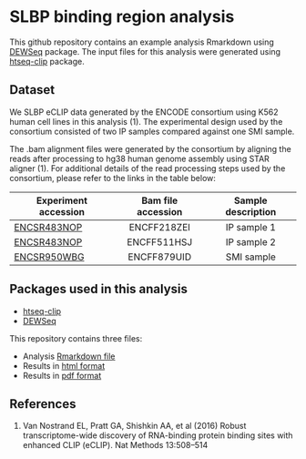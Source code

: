# SLBP binding region analysis

This github repository contains an example analysis Rmarkdown using [DEWSeq](https://bioconductor.org/packages/release/bioc/html/DEWSeq.html) package. The input files for this analysis were generated using [htseq-clip](https://htseq-clip.readthedocs.io/en/latest/) package.

## Dataset

We SLBP eCLIP data generated by the ENCODE consortium using K562 human cell lines in this analysis (1). The experimental design used by the consortium consisted of two IP samples compared against one SMI sample.

The .bam alignment files were generated by the consortium by aligning the reads after processing to hg38 human genome assembly using STAR aligner (1). For additional details of the read processing steps used by the consortium, please refer to the links in the table below:

| Experiment accession | Bam file accession | Sample description |
| -------|:------------:|:--------:|
| [ENCSR483NOP](https://www.encodeproject.org/experiments/ENCSR483NOP/) | ENCFF218ZEI |IP sample 1|
| [ENCSR483NOP](https://www.encodeproject.org/experiments/ENCSR483NOP/) | ENCFF511HSJ |IP sample 2|
| [ENCSR950WBG](https://www.encodeproject.org/experiments/ENCSR950WBG/) | ENCFF879UID |SMI sample|

## Packages used in this analysis

* [htseq-clip](https://htseq-clip.readthedocs.io/en/latest/)
* [DEWSeq](https://bioconductor.org/packages/release/bioc/html/DEWSeq.html)

This repository contains three files:
* Analysis [Rmarkdown file](https://github.com/EMBL-Hentze-group/DEWSeq_analysis_helpers/blob/master/SLBP_example/SLBP_analysis.Rmd)
* Results in [html format](https://github.com/EMBL-Hentze-group/DEWSeq_analysis_helpers/blob/master/SLBP_example/SLBP_analysis.html)
* Results in [pdf format](https://github.com/EMBL-Hentze-group/DEWSeq_analysis_helpers/blob/master/SLBP_example/SLBP_analysis.pdf)

## References
1. Van Nostrand EL, Pratt GA, Shishkin AA, et al (2016) Robust transcriptome-wide discovery of RNA-binding protein binding sites with enhanced CLIP (eCLIP). Nat Methods 13:508–514
